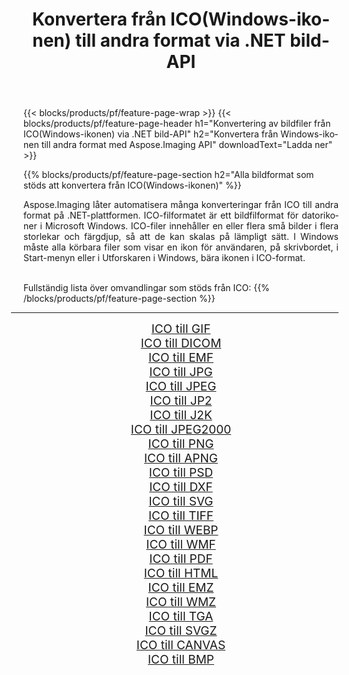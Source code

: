 ﻿---
title: Konvertera från ICO(Windows-ikonen) till andra format via .NET bild-API 
weight: 3920
url: /sv/net/conversion/from/ico/ 
lang: sv
langdirlevel: 2
locales: zh-hans,ja,it,ru,de,es,fr,nl,id,lt,pl,pt,vi,tr,ko,zh-hant,ar,hi,th,sv,cs,uk,he
description: Med Aspose.Imaging kan du enkelt konvertera från ICO(Windows-ikonen) till ett annat format
---

{{< blocks/products/pf/feature-page-wrap >}}
{{< blocks/products/pf/feature-page-header h1="Konvertering av bildfiler från ICO(Windows-ikonen) via .NET bild-API" h2="Konvertera från Windows-ikonen till andra format med Aspose.Imaging API" downloadText="Ladda ner" >}}


{{% blocks/products/pf/feature-page-section  h2="Alla bildformat som stöds att konvertera från ICO(Windows-ikonen)" %}}
<p align=justify>Aspose.Imaging låter automatisera många konverteringar från ICO till andra format på .NET-plattformen. ICO-filformatet är ett bildfilformat för datorikoner i Microsoft Windows. ICO-filer innehåller en eller flera små bilder i flera storlekar och färgdjup, så att de kan skalas på lämpligt sätt. I Windows måste alla körbara filer som visar en ikon för användaren, på skrivbordet, i Start-menyn eller i Utforskaren i Windows, bära ikonen i ICO-format.</p>
<br/>
Fullständig lista över omvandlingar som stöds från ICO:
{{% /blocks/products/pf/feature-page-section %}}
<div class="container-fluid productfamilypage bg-gray">
    <div class="convertypes bg-gray agp-content section">
        <div class="container">
		<hr style="margin-left:-20px;"/>
		<div class="row other-converters" style="gap: 10px;font-size: 19px;text-align:center;">
		    <div class='col-md-2 other-converter remove-lp remove-rp'><a href="/imaging/sv/net/conversion/ico-to-gif/" style="padding:15px;">ICO till GIF</a></div><div class='col-md-2 other-converter remove-lp remove-rp'><a href="/imaging/sv/net/conversion/ico-to-dicom/" style="padding:15px;">ICO till DICOM</a></div><div class='col-md-2 other-converter remove-lp remove-rp'><a href="/imaging/sv/net/conversion/ico-to-emf/" style="padding:15px;">ICO till EMF</a></div><div class='col-md-2 other-converter remove-lp remove-rp'><a href="/imaging/sv/net/conversion/ico-to-jpg/" style="padding:15px;">ICO till JPG</a></div><div class='col-md-2 other-converter remove-lp remove-rp'><a href="/imaging/sv/net/conversion/ico-to-jpeg/" style="padding:15px;">ICO till JPEG</a></div><div class='col-md-2 other-converter remove-lp remove-rp'><a href="/imaging/sv/net/conversion/ico-to-jp2/" style="padding:15px;">ICO till JP2</a></div><div class='col-md-2 other-converter remove-lp remove-rp'><a href="/imaging/sv/net/conversion/ico-to-j2k/" style="padding:15px;">ICO till J2K</a></div><div class='col-md-2 other-converter remove-lp remove-rp'><a href="/imaging/sv/net/conversion/ico-to-jpeg2000/" style="padding:15px;">ICO till JPEG2000</a></div><div class='col-md-2 other-converter remove-lp remove-rp'><a href="/imaging/sv/net/conversion/ico-to-png/" style="padding:15px;">ICO till PNG</a></div><div class='col-md-2 other-converter remove-lp remove-rp'><a href="/imaging/sv/net/conversion/ico-to-apng/" style="padding:15px;">ICO till APNG</a></div><div class='col-md-2 other-converter remove-lp remove-rp'><a href="/imaging/sv/net/conversion/ico-to-psd/" style="padding:15px;">ICO till PSD</a></div><div class='col-md-2 other-converter remove-lp remove-rp'><a href="/imaging/sv/net/conversion/ico-to-dxf/" style="padding:15px;">ICO till DXF</a></div><div class='col-md-2 other-converter remove-lp remove-rp'><a href="/imaging/sv/net/conversion/ico-to-svg/" style="padding:15px;">ICO till SVG</a></div><div class='col-md-2 other-converter remove-lp remove-rp'><a href="/imaging/sv/net/conversion/ico-to-tiff/" style="padding:15px;">ICO till TIFF</a></div><div class='col-md-2 other-converter remove-lp remove-rp'><a href="/imaging/sv/net/conversion/ico-to-webp/" style="padding:15px;">ICO till WEBP</a></div><div class='col-md-2 other-converter remove-lp remove-rp'><a href="/imaging/sv/net/conversion/ico-to-wmf/" style="padding:15px;">ICO till WMF</a></div><div class='col-md-2 other-converter remove-lp remove-rp'><a href="/imaging/sv/net/conversion/ico-to-pdf/" style="padding:15px;">ICO till PDF</a></div><div class='col-md-2 other-converter remove-lp remove-rp'><a href="/imaging/sv/net/conversion/ico-to-html/" style="padding:15px;">ICO till HTML</a></div><div class='col-md-2 other-converter remove-lp remove-rp'><a href="/imaging/sv/net/conversion/ico-to-emz/" style="padding:15px;">ICO till EMZ</a></div><div class='col-md-2 other-converter remove-lp remove-rp'><a href="/imaging/sv/net/conversion/ico-to-wmz/" style="padding:15px;">ICO till WMZ</a></div><div class='col-md-2 other-converter remove-lp remove-rp'><a href="/imaging/sv/net/conversion/ico-to-tga/" style="padding:15px;">ICO till TGA</a></div><div class='col-md-2 other-converter remove-lp remove-rp'><a href="/imaging/sv/net/conversion/ico-to-svgz/" style="padding:15px;">ICO till SVGZ</a></div><div class='col-md-2 other-converter remove-lp remove-rp'><a href="/imaging/sv/net/conversion/ico-to-canvas/" style="padding:15px;">ICO till CANVAS</a></div><div class='col-md-2 other-converter remove-lp remove-rp'><a href="/imaging/sv/net/conversion/ico-to-bmp/" style="padding:15px;">ICO till BMP</a></div>
                </div>
        </div>
    </div>
</div>
<br/>

